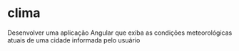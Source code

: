 # clima
Desenvolver uma aplicação Angular que exiba as condições meteorológicas atuais de uma cidade informada pelo usuário
